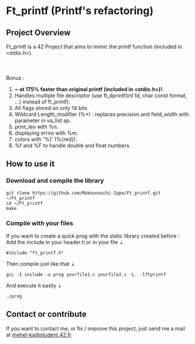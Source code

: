 # Ft_printf (Printf's refactoring)

## Project Overview
Ft_printf is a 42 Project that aims to mimic the printf function (included in <stdio.h>).<br /><br />
<br /><br />Bonus :
1) <strong>~ at 175% faster than original printf (included in <stdio.h>)!</strong>.
2) Handles multiple file descriptor (use ft_dprintf(int fd, char const format, ...) instead of ft_printf).
3) All flags stored on only 14 bits.
4) Wildcard Length_modifier (%*) : replaces precision and field_width with parameter in va_list ap.
5) print_len with %n.
6) displaying errno with %m.
7) colors with '%{' (%{red}).
8) %f and %F to handle double and float numbers.

## How to use it

### Download and compile the library

```
git clone https://github.com/Makounouchi-Ippo/Ft_printf.git ~/Ft_printf
cd ~/Ft_printf
make
```

### Compile with your files

If you want to create a quick prog with the static library created before :
Add the include in your header.h or in your file ⇣
```
#include "ft_printf.h"
```
Then compile just like that ⇣
```
gcc -I include -o prog yourfile1.c yourfile2.c -L. -lftprintf
```
And execute it easily ⇣
```
./prog
```


## Contact or contribute

If you want to contact me, or fix / improve this project, just send me a mail at mehel-ka@student.42.fr
